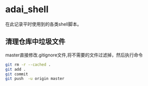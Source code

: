 # adai_shell
在此记录平时使用到的各类shell脚本。

## 清理仓库中垃圾文件

master直接修改.gitignore文件,将不需要的文件过滤掉，然后执行命令

```bash
git rm -r --cached .
git add .
git commit
git push  -u origin master
```